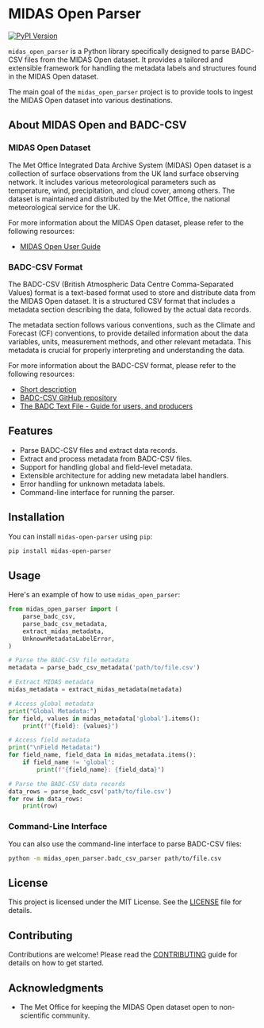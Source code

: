 # MIDAS Open Parser

[![PyPI Version](https://img.shields.io/pypi/v/midas-open-parser)](https://pypi.org/project/midas-open-parser/)

`midas_open_parser` is a Python library specifically designed to parse BADC-CSV files from the MIDAS Open dataset. It provides a tailored and extensible framework for handling the metadata labels and structures found in the MIDAS Open dataset.

The main goal of the `midas_open_parser` project is to provide tools to ingest the MIDAS Open dataset into various destinations.

## About MIDAS Open and BADC-CSV

### MIDAS Open Dataset

The Met Office Integrated Data Archive System (MIDAS) Open dataset is a collection of surface observations from the UK land surface observing network. It includes various meteorological parameters such as temperature, wind, precipitation, and cloud cover, among others. The dataset is maintained and distributed by the Met Office, the national meteorological service for the UK.

For more information about the MIDAS Open dataset, please refer to the following resources:

- [MIDAS Open User Guide](https://help.ceda.ac.uk/article/4982-midas-open-user-guide)

### BADC-CSV Format

The BADC-CSV (British Atmospheric Data Centre Comma-Separated Values) format is a text-based format used to store and distribute data from the MIDAS Open dataset. It is a structured CSV format that includes a metadata section describing the data, followed by the actual data records.

The metadata section follows various conventions, such as the Climate and Forecast (CF) conventions, to provide detailed information about the data variables, units, measurement methods, and other relevant metadata. This metadata is crucial for properly interpreting and understanding the data.

For more information about the BADC-CSV format, please refer to the following resources:

- [Short description](https://help.ceda.ac.uk/article/105-badc-csv)
- [BADC-CSV GitHub repository](https://github.com/cedadev/badc-csv/tree/main)
- [The BADC Text File - Guide for users, and producers](https://github.com/cedadev/badc-csv/blob/main/new_ASCII_file_format_guide.md)

## Features

- Parse BADC-CSV files and extract data records.
- Extract and process metadata from BADC-CSV files.
- Support for handling global and field-level metadata.
- Extensible architecture for adding new metadata label handlers.
- Error handling for unknown metadata labels.
- Command-line interface for running the parser.

## Installation

You can install `midas-open-parser` using `pip`:

```bash
pip install midas-open-parser
```

## Usage

Here's an example of how to use `midas_open_parser`:

```python
from midas_open_parser import (
    parse_badc_csv,
    parse_badc_csv_metadata,
    extract_midas_metadata,
    UnknownMetadataLabelError,
)

# Parse the BADC-CSV file metadata
metadata = parse_badc_csv_metadata('path/to/file.csv')

# Extract MIDAS metadata
midas_metadata = extract_midas_metadata(metadata)

# Access global metadata
print("Global Metadata:")
for field, values in midas_metadata['global'].items():
    print(f"{field}: {values}")

# Access field metadata
print("\nField Metadata:")
for field_name, field_data in midas_metadata.items():
    if field_name != 'global':
        print(f"{field_name}: {field_data}")

# Parse the BADC-CSV data records
data_rows = parse_badc_csv('path/to/file.csv')
for row in data_rows:
    print(row)
```

### Command-Line Interface

You can also use the command-line interface to parse BADC-CSV files:

```bash
python -m midas_open_parser.badc_csv_parser path/to/file.csv
```

## License

This project is licensed under the MIT License. See the [LICENSE](LICENSE) file for details.

## Contributing

Contributions are welcome! Please read the [CONTRIBUTING](CONTRIBUTING.md) guide for details on how to get started.

## Acknowledgments

- The Met Office for keeping the MIDAS Open dataset open to non-scientific community.
